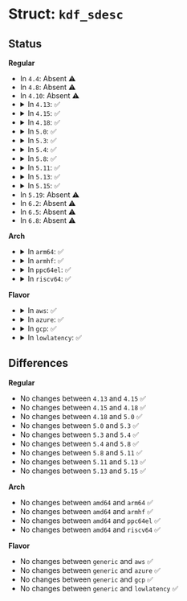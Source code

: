 # Struct: <code>kdf_sdesc</code>

## Status
<b>Regular</b>
<ul>
<li>
In <code>4.4</code>: Absent ⚠️
</li>
<li>
In <code>4.8</code>: Absent ⚠️
</li>
<li>
In <code>4.10</code>: Absent ⚠️
</li>
<li>
<details>
<summary>In <code>4.13</code>: ✅</summary>

```c
struct kdf_sdesc {
    struct shash_desc shash;
    char ctx[0];
};
```
</details>
</li>
<li>
<details>
<summary>In <code>4.15</code>: ✅</summary>

```c
struct kdf_sdesc {
    struct shash_desc shash;
    char ctx[0];
};
```
</details>
</li>
<li>
<details>
<summary>In <code>4.18</code>: ✅</summary>

```c
struct kdf_sdesc {
    struct shash_desc shash;
    char ctx[0];
};
```
</details>
</li>
<li>
<details>
<summary>In <code>5.0</code>: ✅</summary>

```c
struct kdf_sdesc {
    struct shash_desc shash;
    char ctx[0];
};
```
</details>
</li>
<li>
<details>
<summary>In <code>5.3</code>: ✅</summary>

```c
struct kdf_sdesc {
    struct shash_desc shash;
    char ctx[0];
};
```
</details>
</li>
<li>
<details>
<summary>In <code>5.4</code>: ✅</summary>

```c
struct kdf_sdesc {
    struct shash_desc shash;
    char ctx[0];
};
```
</details>
</li>
<li>
<details>
<summary>In <code>5.8</code>: ✅</summary>

```c
struct kdf_sdesc {
    struct shash_desc shash;
    char ctx[0];
};
```
</details>
</li>
<li>
<details>
<summary>In <code>5.11</code>: ✅</summary>

```c
struct kdf_sdesc {
    struct shash_desc shash;
    char ctx[0];
};
```
</details>
</li>
<li>
<details>
<summary>In <code>5.13</code>: ✅</summary>

```c
struct kdf_sdesc {
    struct shash_desc shash;
    char ctx[0];
};
```
</details>
</li>
<li>
<details>
<summary>In <code>5.15</code>: ✅</summary>

```c
struct kdf_sdesc {
    struct shash_desc shash;
    char ctx[0];
};
```
</details>
</li>
<li>
In <code>5.19</code>: Absent ⚠️
</li>
<li>
In <code>6.2</code>: Absent ⚠️
</li>
<li>
In <code>6.5</code>: Absent ⚠️
</li>
<li>
In <code>6.8</code>: Absent ⚠️
</li>
</ul>
<b>Arch</b>
<ul>
<li>
<details>
<summary>In <code>arm64</code>: ✅</summary>

```c
struct kdf_sdesc {
    struct shash_desc shash;
    char ctx[0];
};
```
</details>
</li>
<li>
<details>
<summary>In <code>armhf</code>: ✅</summary>

```c
struct kdf_sdesc {
    struct shash_desc shash;
    char ctx[0];
};
```
</details>
</li>
<li>
<details>
<summary>In <code>ppc64el</code>: ✅</summary>

```c
struct kdf_sdesc {
    struct shash_desc shash;
    char ctx[0];
};
```
</details>
</li>
<li>
<details>
<summary>In <code>riscv64</code>: ✅</summary>

```c
struct kdf_sdesc {
    struct shash_desc shash;
    char ctx[0];
};
```
</details>
</li>
</ul>
<b>Flavor</b>
<ul>
<li>
<details>
<summary>In <code>aws</code>: ✅</summary>

```c
struct kdf_sdesc {
    struct shash_desc shash;
    char ctx[0];
};
```
</details>
</li>
<li>
<details>
<summary>In <code>azure</code>: ✅</summary>

```c
struct kdf_sdesc {
    struct shash_desc shash;
    char ctx[0];
};
```
</details>
</li>
<li>
<details>
<summary>In <code>gcp</code>: ✅</summary>

```c
struct kdf_sdesc {
    struct shash_desc shash;
    char ctx[0];
};
```
</details>
</li>
<li>
<details>
<summary>In <code>lowlatency</code>: ✅</summary>

```c
struct kdf_sdesc {
    struct shash_desc shash;
    char ctx[0];
};
```
</details>
</li>
</ul>

## Differences
<b>Regular</b>
<ul>
<li>
No changes between <code>4.13</code> and <code>4.15</code> ✅
</li>
<li>
No changes between <code>4.15</code> and <code>4.18</code> ✅
</li>
<li>
No changes between <code>4.18</code> and <code>5.0</code> ✅
</li>
<li>
No changes between <code>5.0</code> and <code>5.3</code> ✅
</li>
<li>
No changes between <code>5.3</code> and <code>5.4</code> ✅
</li>
<li>
No changes between <code>5.4</code> and <code>5.8</code> ✅
</li>
<li>
No changes between <code>5.8</code> and <code>5.11</code> ✅
</li>
<li>
No changes between <code>5.11</code> and <code>5.13</code> ✅
</li>
<li>
No changes between <code>5.13</code> and <code>5.15</code> ✅
</li>
</ul>
<b>Arch</b>
<ul>
<li>
No changes between <code>amd64</code> and <code>arm64</code> ✅
</li>
<li>
No changes between <code>amd64</code> and <code>armhf</code> ✅
</li>
<li>
No changes between <code>amd64</code> and <code>ppc64el</code> ✅
</li>
<li>
No changes between <code>amd64</code> and <code>riscv64</code> ✅
</li>
</ul>
<b>Flavor</b>
<ul>
<li>
No changes between <code>generic</code> and <code>aws</code> ✅
</li>
<li>
No changes between <code>generic</code> and <code>azure</code> ✅
</li>
<li>
No changes between <code>generic</code> and <code>gcp</code> ✅
</li>
<li>
No changes between <code>generic</code> and <code>lowlatency</code> ✅
</li>
</ul>

